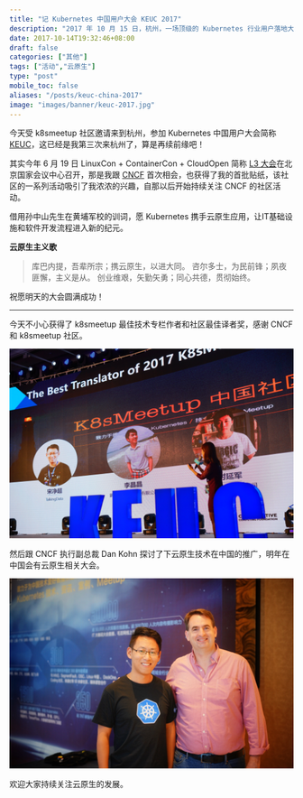 ```yaml
---
title: "记 Kubernetes 中国用户大会 KEUC 2017"
description: "2017 年 10 月 15 日，杭州，一场顶级的 Kubernetes 行业用户落地大会。"
date: 2017-10-14T19:32:46+08:00
draft: false
categories: ["其他"]
tags: ["活动","云原生"]
type: "post"
mobile_toc: false
aliases: "/posts/keuc-china-2017"
image: "images/banner/keuc-2017.jpg"
---
```


今天受 k8smeetup 社区邀请来到杭州，参加 Kubernetes 中国用户大会简称 [KEUC](http://keuc.k8smeetup.com/)，这已经是我第三次来杭州了，算是再续前缘吧！

其实今年 6 月 19 日 LinuxCon + ContainerCon + CloudOpen 简称 [L3 大会](https://www.bagevent.com/event/561769)在北京国家会议中心召开，那是我跟 [CNCF](https://cncf.io) 首次相会，也获得了我的首批贴纸，该社区的一系列活动吸引了我浓浓的兴趣，自那以后开始持续关注 CNCF 的社区活动。

借用孙中山先生在黄埔军校的训词，愿 Kubernetes 携手云原生应用，让IT基础设施和软件开发流程进入新的纪元。

**云原生主义歌**

> 库巴内提，吾辈所宗；携云原生，以进大同。
> 咨尔多士，为民前锋；夙夜匪懈，主义是从。
> 创业维艰，矢勤矢勇；同心共德，贯彻始终。

祝愿明天的大会圆满成功！

---

今天不小心获得了 k8smeetup 最佳技术专栏作者和社区最佳译者奖，感谢 CNCF 和 k8smeetup 社区。

![k8smeetup 译者合影](kubc-translator.jpg)

然后跟 CNCF 执行副总裁 Dan Kohn 探讨了下云原生技术在中国的推广，明年在中国会有云原生相关大会。

![Jimmy 和 CNCF 执行副总裁 Dan Kohn 在一起](keuc-with-dan-kohn.jpg)

欢迎大家持续关注云原生的发展。
